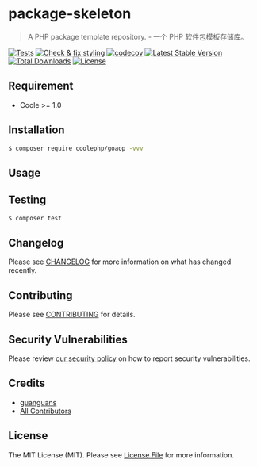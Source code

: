# package-skeleton

> A PHP package template repository. - 一个 PHP 软件包模板存储库。

[![Tests](https://github.com/coolephp/goaop/workflows/Tests/badge.svg)](https://github.com/coolephp/goaop/actions)
[![Check & fix styling](https://github.com/coolephp/goaop/workflows/Check%20&%20fix%20styling/badge.svg)](https://github.com/coolephp/goaop/actions)
[![codecov](https://codecov.io/gh/coolephp/goaop/branch/main/graph/badge.svg?token=URGFAWS6S4)](https://codecov.io/gh/coolephp/goaop)
[![Latest Stable Version](https://poser.pugx.org/coolephp/goaop/v)](//packagist.org/packages/coolephp/goaop)
[![Total Downloads](https://poser.pugx.org/coolephp/goaop/downloads)](//packagist.org/packages/coolephp/goaop)
[![License](https://poser.pugx.org/coolephp/goaop/license)](//packagist.org/packages/coolephp/goaop)

## Requirement

* Coole >= 1.0

## Installation

``` bash
$ composer require coolephp/goaop -vvv
```

## Usage

## Testing

``` bash
$ composer test
```

## Changelog

Please see [CHANGELOG](CHANGELOG.md) for more information on what has changed recently.

## Contributing

Please see [CONTRIBUTING](.github/CONTRIBUTING.md) for details.

## Security Vulnerabilities

Please review [our security policy](../../security/policy) on how to report security vulnerabilities.

## Credits

* [guanguans](https://github.com/guanguans)
* [All Contributors](../../contributors)

## License

The MIT License (MIT). Please see [License File](LICENSE) for more information.
